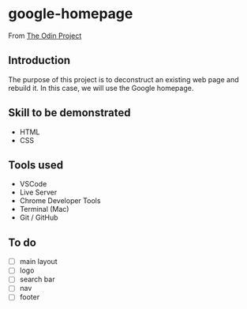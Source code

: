 # google-homepage
From [The Odin Project](https://www.theodinproject.com) 


## Introduction
The purpose of this project is to deconstruct an existing web page and rebuild it. In this case, we will use the Google homepage. 

## Skill to be demonstrated
- HTML
- CSS

## Tools used
- VSCode
- Live Server
- Chrome Developer Tools
- Terminal (Mac)
- Git / GitHub

## To do 
- [ ] main layout
- [ ] logo
- [ ] search bar
- [ ] nav
- [ ] footer